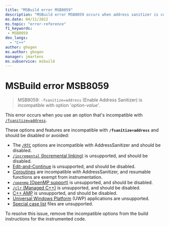 ```yaml
---
title: "MSBuild error MSB8059"
description: "MSBuild error MSB8059 occurs when address sanitizer is combined with incompatible build options."
ms.date: 04/11/2022
ms.topic: "error-reference"
f1_keywords:
 - MSB8059
dev_langs:
  - "C++"
author: ghogen
ms.author: ghogen
manager: jmartens
ms.subservice: msbuild
---
```

# MSBuild error MSB8059

> MSB8059: `-fsanitize=address` (Enable Address Sanitizer) is incompatible with option '*option-value*'.

This error occurs when you use an option that's incompatible with [`/fsanitize=address`](/cpp/build/reference/fsanitize).

These options and features are incompatible with **`/fsanitize=address`** and should be disabled or avoided:

- The [`/RTC`](/cpp/build/reference/rtc-run-time-error-checks) options are incompatible with AddressSanitizer and should be disabled.
- [`/incremental` (Incremental linking)](/cpp/build/reference/incremental-link-incrementally) is unsupported, and should be disabled.
- [Edit-and-Continue](/visualstudio/debugger/edit-and-continue-visual-cpp) is unsupported, and should be disabled.
- [Coroutines](https://devblogs.microsoft.com/cppblog/category/coroutine/) are incompatible with AddressSanitizer, and resumable functions are exempt from instrumentation.
- [`/openmp` (OpenMP support)](/cpp/build/reference/openmp-enable-openmp-2-0-support) is unsupported, and should be disabled.
- [`/clr` (Managed C++)](/cpp/build/reference/clr-common-language-runtime-compilation) is unsupported, and should be disabled.
- [C++ AMP](/cpp/parallel/amp/cpp-amp-overview) is unsupported, and should be disabled.
- [Universal Windows Platform](/cpp/cppcx/universal-windows-apps-cpp) (UWP) applications are unsupported.
- [Special case list](https://clang.llvm.org/docs/SanitizerSpecialCaseList.html) files are unsupported.

To resolve this issue, remove the incompatible options from the build instructions for the instrumented code.
